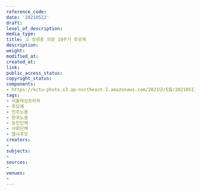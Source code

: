 ```yaml
---
reference_code: 
date: '20210513'
draft: 
level_of_description: 
media_type: 
title: 고 정광훈 의장 10주기 추모제
description: 
weight: 
modified_at: 
created_at: 
link: 
public_access_status: 
copyright_status: 
components:
- https://kctu-photo.s3.ap-northeast-2.amazonaws.com/2021년/5월/20210513-고+정광훈+의장+10주기+추모제_서울여성프라자_추모제_민주노총_한국노총_농민단체_사회단체_열사추모/_1DX0035.jpg
tags:
- 서울여성프라자
- 추모제
- 민주노총
- 한국노총
- 농민단체
- 사회단체
- 열사추모
creators:
- 
subjects:
- 
sources:
- 
venues:
- 
---
```

